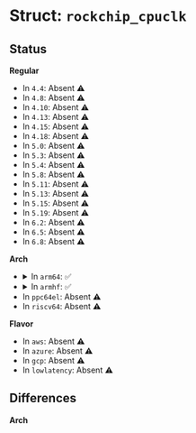# Struct: <code>rockchip_cpuclk</code>

## Status
<b>Regular</b>
<ul>
<li>
In <code>4.4</code>: Absent ⚠️
</li>
<li>
In <code>4.8</code>: Absent ⚠️
</li>
<li>
In <code>4.10</code>: Absent ⚠️
</li>
<li>
In <code>4.13</code>: Absent ⚠️
</li>
<li>
In <code>4.15</code>: Absent ⚠️
</li>
<li>
In <code>4.18</code>: Absent ⚠️
</li>
<li>
In <code>5.0</code>: Absent ⚠️
</li>
<li>
In <code>5.3</code>: Absent ⚠️
</li>
<li>
In <code>5.4</code>: Absent ⚠️
</li>
<li>
In <code>5.8</code>: Absent ⚠️
</li>
<li>
In <code>5.11</code>: Absent ⚠️
</li>
<li>
In <code>5.13</code>: Absent ⚠️
</li>
<li>
In <code>5.15</code>: Absent ⚠️
</li>
<li>
In <code>5.19</code>: Absent ⚠️
</li>
<li>
In <code>6.2</code>: Absent ⚠️
</li>
<li>
In <code>6.5</code>: Absent ⚠️
</li>
<li>
In <code>6.8</code>: Absent ⚠️
</li>
</ul>
<b>Arch</b>
<ul>
<li>
<details>
<summary>In <code>arm64</code>: ✅</summary>

```c
struct rockchip_cpuclk {
    struct clk_hw hw;
    struct clk_mux cpu_mux;
    const struct clk_ops *cpu_mux_ops;
    struct clk *alt_parent;
    void *reg_base;
    struct notifier_block clk_nb;
    unsigned int rate_count;
    struct rockchip_cpuclk_rate_table *rate_table;
    const struct rockchip_cpuclk_reg_data *reg_data;
    spinlock_t *lock;
};
```
</details>
</li>
<li>
<details>
<summary>In <code>armhf</code>: ✅</summary>

```c
struct rockchip_cpuclk {
    struct clk_hw hw;
    struct clk_mux cpu_mux;
    const struct clk_ops *cpu_mux_ops;
    struct clk *alt_parent;
    void *reg_base;
    struct notifier_block clk_nb;
    unsigned int rate_count;
    struct rockchip_cpuclk_rate_table *rate_table;
    const struct rockchip_cpuclk_reg_data *reg_data;
    spinlock_t *lock;
};
```
</details>
</li>
<li>
In <code>ppc64el</code>: Absent ⚠️
</li>
<li>
In <code>riscv64</code>: Absent ⚠️
</li>
</ul>
<b>Flavor</b>
<ul>
<li>
In <code>aws</code>: Absent ⚠️
</li>
<li>
In <code>azure</code>: Absent ⚠️
</li>
<li>
In <code>gcp</code>: Absent ⚠️
</li>
<li>
In <code>lowlatency</code>: Absent ⚠️
</li>
</ul>

## Differences
<b>Arch</b>
<ul>
</ul>
